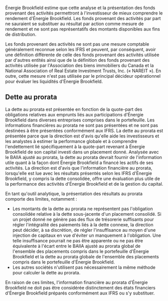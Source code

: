 Énergie Brookfield estime que cette analyse et la présentation des fonds provenant des activités permettront à l'investisseur de mieux comprendre le rendement d'Énergie Brookfield. Les fonds provenant des activités par part ne sauraient se substituer au résultat par action comme mesure de rendement et ne sont pas représentatifs des montants disponibles aux fins de distribution.

Les fonds provenant des activités ne sont pas une mesure comptable généralement reconnue selon les IFRS et peuvent, par conséquent, avoir une définition différente de celle des fonds provenant des activités utilisée par d'autres entités ainsi que de la définition des fonds provenant des activités utilisée par l'Association des biens immobiliers du Canada et la National Association of Real Estate Investment Trusts, Inc. (« NAREIT »). En outre, cette mesure n'est pas utilisée par le principal décideur opérationnel pour évaluer les liquidités d'Énergie Brookfield.

## Dette au prorata

La dette au prorata est présentée en fonction de la quote-part des obligations relatives aux emprunts liés aux participations d'Énergie Brookfield dans diverses entreprises comprises dans le portefeuille. Les informations financières au prorata ne sont pas présentées et ne sont pas destinées à être présentées conformément aux IFRS. La dette au prorata est présentée parce que la direction est d'avis qu'elle aide les investisseurs et les analystes à estimer la performance globale et à comprendre l'endettement lié spécifiquement à la quote-part revenant à Énergie Brookfield de son capital investi dans un placement donné. Analysée avec le BAIIA ajusté au prorata, la dette au prorata devrait fournir de l'information utile quant à la façon dont Énergie Brookfield a financé les actifs de ses activités. La direction est d'avis que l'information financière au prorata, lorsqu'elle est lue avec les résultats présentés selon les IFRS d'Énergie Brookfield, y compris la dette consolidée, offre une évaluation plus utile de la performance des activités d'Énergie Brookfield et de la gestion du capital.

En tant qu'outil analytique, la présentation des résultats au prorata comporte des limites, notamment :

- Les montants de la dette au prorata ne représentent pas l'obligation consolidée relative à la dette sous-jacente d'un placement consolidé. Si un projet donné ne génère pas des flux de trésorerie suffisants pour régler l'intégralité des paiements liés à la dette connexe, la direction peut décider, à sa discrétion, de régler l'insuffisance au moyen d'une injection de capitaux en vue d'éviter un manquement à l'obligation. Une telle insuffisance pourrait ne pas être apparente ou ne pas être équivalente à l'écart entre le BAIIA ajusté au prorata global de l'ensemble des placements compris dans le portefeuille d'Énergie Brookfield et la dette au prorata globale de l'ensemble des placements compris dans le portefeuille d'Énergie Brookfield.
- Les autres sociétés n'utilisent pas nécessairement la même méthode pour calculer la dette au prorata.

En raison de ces limites, l'information financière au prorata d'Énergie Brookfield ne doit pas être considérée distinctement des états financiers d'Énergie Brookfield préparés conformément aux IFRS ou s'y substituer.